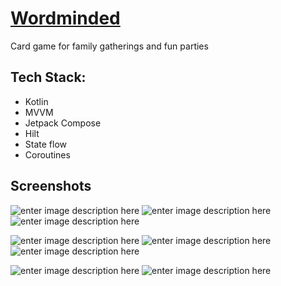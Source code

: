 # [Wordminded](https://play.google.com/store/apps/details?id=com.cretihoy.wordminded&pli=1)

Card game for family gatherings and fun parties

## Tech Stack:

- Kotlin
- MVVM
- Jetpack Compose
- Hilt
- State flow
- Coroutines

## Screenshots

![enter image description here](https://lh3.googleusercontent.com/7P25Rf1OwupD2Wd41me11osIjuVpDpYadqxixb9pzWwd5NqQ2WbEwa_9VvQpBTrdQA) ![enter image description here](https://lh3.googleusercontent.com/NFWls_WQqkGWJtAkqdcbssxQPPITSHLi_ahqKoZXw3Yj52dx92eUmE47EAZoqMhrp8Y) ![enter image description here](https://lh3.googleusercontent.com/EPWnQzJN-9dUcNh9TeD4xnw-SMaTa2j3CirYhsmgma2zdZDLqyLo28BB2-kuHj_mlGc)

![enter image description here](https://lh3.googleusercontent.com/35zFNSYgdsLOgKnsac21jSLxITgXC2WJ3_LG-6ej8GcVFRkiLW-4Fai_lTG4tu_AlQ) ![enter image description here](https://lh3.googleusercontent.com/9oEQ11NqA5fva9kK7Hd0iVDu5HsV1K5_J_KR7op2Y9R-DNmxe34XzDaR-3dQx1EkSKc) ![enter image description here](https://lh3.googleusercontent.com/sElRJIK7eAjGB9jXWdLocTi6qGtjPT8L2kQvVgH-8eUbx2no6bQ13M5SuebJJm-GVHPd)

![enter image description here](https://lh3.googleusercontent.com/jmOPtXPJtqcq39D_Ddytz7HQwIhBqzggK_OXMtLGyqqAnS4W_pbZz7ZzuO93Dn2alQ) ![enter image description here](https://lh3.googleusercontent.com/eQkKQgnwCC-foxp-PnbohiBoFU2vyXXeZvgxehZEPKl8g-WYOQZpl7wjc_kRmXWc_9w)

